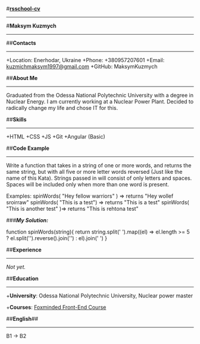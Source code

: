#**[rsschool-cv](https://app.rs.school)**

---

#**Maksym Kuzmych**

---

##**Contacts**

---

+Location: Enerhodar, Ukraine
+Phone: +380957207601
+Email: kuzmichmaksym1997@gmail.com
+GitHub: MaksymKuzmych

##**About Me**

---

Graduated from the Odessa National Polytechnic University with a degree in Nuclear Energy. I am currently working at a Nuclear Power Plant. Decided to radically change my life and chose IT for this.

##**Skills**

---

+HTML
+CSS
+JS
+Git
+Angular (Basic)

##**Code Example**

---

Write a function that takes in a string of one or more words, and returns the same string, but with all five or more letter words reversed (Just like the name of this Kata). Strings passed in will consist of only letters and spaces. Spaces will be included only when more than one word is present.

Examples: spinWords( "Hey fellow warriors" ) => returns "Hey wollef sroirraw" spinWords( "This is a test") => returns "This is a test" spinWords( "This is another test" )=> returns "This is rehtona test"

###**_My Solution:_**

function spinWords(string){
return string.split(' ').map((el) => el.length >= 5 ? el.split('').reverse().join('') : el).join(' ')
}

##**Experience**

---

_Not yet._

##**Education**

---

+**University**: Odessa National Polytechnic University, Nuclear power master

+**Courses**: [Foxminded Front-End Course](https://foxminded.ua)

##**English**##

---

B1 -> B2
